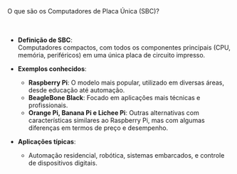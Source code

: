 <div class="cabecalho">
    O que são os Computadores de Placa Única (SBC)?
</div>

<div class="conteudo regular">
<br/>
<br/>
    
- **Definição de SBC**:  
  Computadores compactos, com todos os componentes principais (CPU, memória, periféricos) em uma única placa de circuito impresso.

- **Exemplos conhecidos**:
    - **Raspberry Pi**: O modelo mais popular, utilizado em diversas áreas, desde educação até automação.
    - **BeagleBone Black**: Focado em aplicações mais técnicas e profissionais.
    - **Orange Pi, Banana Pi e Lichee Pi**: Outras alternativas com características similares ao Raspberry Pi, mas com algumas diferenças em termos de preço e desempenho.

- **Aplicações típicas**:
    - Automação residencial, robótica, sistemas embarcados, e controle de dispositivos digitais.

</div>

